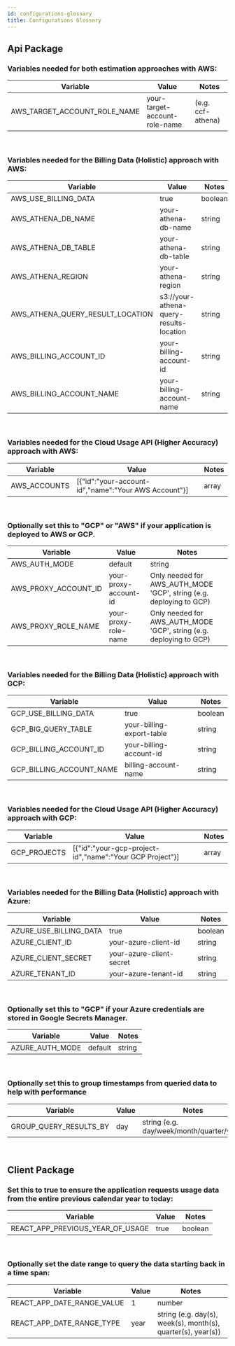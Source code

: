 ```yaml
---
id: configurations-glossary
title: Configurations Glossary
---
```


## Api Package

### Variables needed for both estimation approaches with AWS:

| Variable                     | Value                         | Notes             |
| ---------------------------- | ----------------------------- | ----------------- |
| AWS_TARGET_ACCOUNT_ROLE_NAME | your-target-account-role-name | (e.g. ccf-athena) |

<br/>

### Variables needed for the Billing Data (Holistic) approach with AWS:

| Variable                         | Value                                   | Notes   |
| -------------------------------- | --------------------------------------- | ------- |
| AWS_USE_BILLING_DATA             | true                                    | boolean |
| AWS_ATHENA_DB_NAME               | your-athena-db-name                     | string  |
| AWS_ATHENA_DB_TABLE              | your-athena-db-table                    | string  |
| AWS_ATHENA_REGION                | your-athena-region                      | string  |
| AWS_ATHENA_QUERY_RESULT_LOCATION | s3://your-athena-query-results-location | string  |
| AWS_BILLING_ACCOUNT_ID           | your-billing-account-id                 | string  |
| AWS_BILLING_ACCOUNT_NAME         | your-billing-account-name               | string  |

<br/>

### Variables needed for the Cloud Usage API (Higher Accuracy) approach with AWS:

| Variable     | Value                                                | Notes |
| ------------ | ---------------------------------------------------- | ----- |
| AWS_ACCOUNTS | [{"id":"your-account-id","name":"Your AWS Account"}] | array |

<br/>

### Optionally set this to "GCP" or "AWS" if your application is deployed to AWS or GCP.

| Variable             | Value                 | Notes                                                               |
| -------------------- | --------------------- | ------------------------------------------------------------------- |
| AWS_AUTH_MODE        | default               | string                                                              |
| AWS_PROXY_ACCOUNT_ID | your-proxy-account-id | Only needed for AWS_AUTH_MODE 'GCP', string (e.g. deploying to GCP) |
| AWS_PROXY_ROLE_NAME  | your-proxy-role-name  | Only needed for AWS_AUTH_MODE 'GCP', string (e.g. deploying to GCP) |

<br/>

### Variables needed for the Billing Data (Holistic) approach with GCP:

| Variable                 | Value                     | Notes   |
| ------------------------ | ------------------------- | ------- |
| GCP_USE_BILLING_DATA     | true                      | boolean |
| GCP_BIG_QUERY_TABLE      | your-billing-export-table | string  |
| GCP_BILLING_ACCOUNT_ID   | your-billing-account-id   | string  |
| GCP_BILLING_ACCOUNT_NAME | billing-account-name      | string  |

<br/>

### Variables needed for the Cloud Usage API (Higher Accuracy) approach with GCP:

| Variable     | Value                                                    | Notes |
| ------------ | -------------------------------------------------------- | ----- |
| GCP_PROJECTS | [{"id":"your-gcp-project-id","name":"Your GCP Project"}] | array |

<br/>

### Variables needed for the Billing Data (Holistic) approach with Azure:

| Variable               | Value                    | Notes   |
| ---------------------- | ------------------------ | ------- |
| AZURE_USE_BILLING_DATA | true                     | boolean |
| AZURE_CLIENT_ID        | your-azure-client-id     | string  |
| AZURE_CLIENT_SECRET    | your-azure-client-secret | string  |
| AZURE_TENANT_ID        | your-azure-tenant-id     | string  |

<br/>

### Optionally set this to "GCP" if your Azure credentials are stored in Google Secrets Manager.

| Variable        | Value   | Notes  |
| --------------- | ------- | ------ |
| AZURE_AUTH_MODE | default | string |

<br/>

### Optionally set this to group timestamps from queried data to help with performance

| Variable               | Value | Notes                                     |
| ---------------------- | ----- | ----------------------------------------- |
| GROUP_QUERY_RESULTS_BY | day   | string (e.g. day/week/month/quarter/year) |

<br/>

## Client Package

### Set this to true to ensure the application requests usage data from the entire previous calendar year to today:

| Variable                         | Value | Notes   |
| -------------------------------- | ----- | ------- |
| REACT_APP_PREVIOUS_YEAR_OF_USAGE | true  | boolean |

<br/>

### Optionally set the date range to query the data starting back in a time span:

| Variable                   | Value | Notes                                                        |
| -------------------------- | ----- | ------------------------------------------------------------ |
| REACT_APP_DATE_RANGE_VALUE | 1     | number                                                       |
| REACT_APP_DATE_RANGE_TYPE  | year  | string (e.g. day(s), week(s), month(s), quarter(s), year(s)) |
